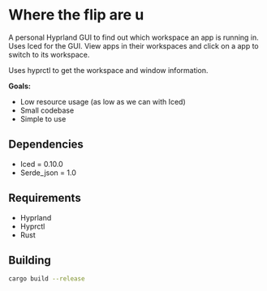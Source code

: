 # Where the flip are u

A personal Hyprland GUI to find out which workspace an app is running in. Uses Iced for the GUI. View apps in their workspaces and click on a app to switch to its workspace.

Uses hyprctl to get the workspace and window information.

**Goals:**

- Low resource usage (as low as we can with Iced)
- Small codebase
- Simple to use

## Dependencies

- Iced = 0.10.0
- Serde_json = 1.0

## Requirements

- Hyprland
- Hyprctl
- Rust 

## Building

```bash
cargo build --release
```
